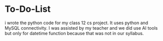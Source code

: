 # To-Do-List
i wrote the python code for my class 12 cs project. It uses python and MySQL connectivity. I was assisted by my teacher and we did use AI tools but only for datetime function because that was not in our syllabus.
